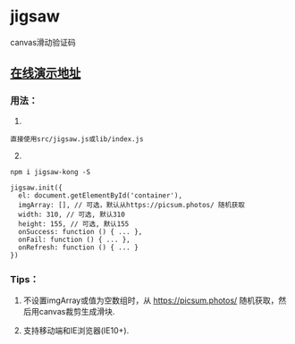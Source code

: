 # jigsaw
canvas滑动验证码

## [在线演示地址](https://kongkong99.github.io/jigsaw/)

### 用法：
1. 
```
直接使用src/jigsaw.js或lib/index.js

```

2.
```
npm i jigsaw-kong -S

jigsaw.init({
  el: document.getElementById('container'),
  imgArray: [], // 可选，默认从https://picsum.photos/ 随机获取
  width: 310, // 可选, 默认310
  height: 155, // 可选, 默认155
  onSuccess: function () { ... },
  onFail: function () { ... },
  onRefresh: function () { ... }
})
```

### Tips：

1. 不设置imgArray或值为空数组时，从 https://picsum.photos/ 随机获取，然后用canvas裁剪生成滑块.

2. 支持移动端和IE浏览器(IE10+).
